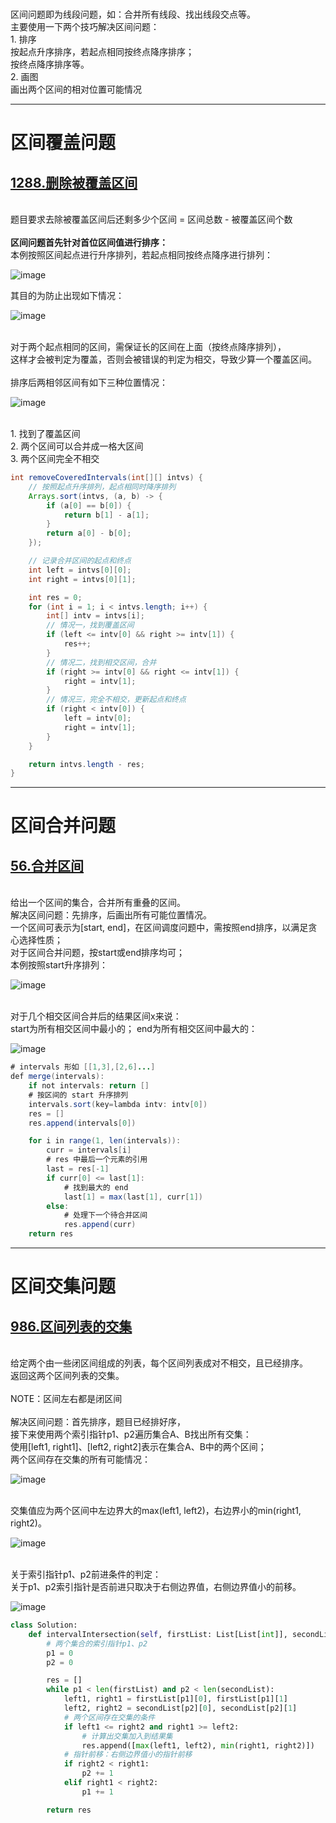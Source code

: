 </br>区间问题即为线段问题，如：合并所有线段、找出线段交点等。
</br>主要使用一下两个技巧解决区间问题：
</br>1. 排序
</br>按起点升序排序，若起点相同按终点降序排序；
</br>按终点降序排序等。
</br>2. 画图
</br>画出两个区间的相对位置可能情况

---

# 区间覆盖问题

## [1288.删除被覆盖区间](https://leetcode.cn/problems/remove-covered-intervals/)

</br>题目要求去除被覆盖区间后还剩多少个区间 = 区间总数 - 被覆盖区间个数
</br>
</br>**区间问题首先针对首位区间值进行排序：**
</br>本例按照区间起点进行升序排列，若起点相同按终点降序进行排列：

![image](https://user-images.githubusercontent.com/41592973/207785786-2090710f-75f1-441b-8192-0f4c25ccb14e.png)


其目的为防止出现如下情况：

![image](https://user-images.githubusercontent.com/41592973/207785569-edb12909-76dc-4db0-bfa0-c19c60a9e914.png)


</br>对于两个起点相同的区间，需保证长的区间在上面（按终点降序排列），
</br>这样才会被判定为覆盖，否则会被错误的判定为相交，导致少算一个覆盖区间。
</br>
</br>排序后两相邻区间有如下三种位置情况：

![image](https://user-images.githubusercontent.com/41592973/207785618-d71bb409-3b56-4b7a-a13a-bebe49790394.png)


</br>1. 找到了覆盖区间
</br>2. 两个区间可以合并成一格大区间
</br>3. 两个区间完全不相交

```java
int removeCoveredIntervals(int[][] intvs) {
    // 按照起点升序排列，起点相同时降序排列
    Arrays.sort(intvs, (a, b) -> {
        if (a[0] == b[0]) {
            return b[1] - a[1];
        }
        return a[0] - b[0]; 
    });

    // 记录合并区间的起点和终点
    int left = intvs[0][0];
    int right = intvs[0][1];

    int res = 0;
    for (int i = 1; i < intvs.length; i++) {
        int[] intv = intvs[i];
        // 情况一，找到覆盖区间
        if (left <= intv[0] && right >= intv[1]) {
            res++;
        }
        // 情况二，找到相交区间，合并
        if (right >= intv[0] && right <= intv[1]) {
            right = intv[1];
        }
        // 情况三，完全不相交，更新起点和终点
        if (right < intv[0]) {
            left = intv[0];
            right = intv[1];
        }
    }

    return intvs.length - res;
}
```

---

# 区间合并问题

## [56.合并区间](https://leetcode.cn/problems/merge-intervals/)

</br>给出一个区间的集合，合并所有重叠的区间。
</br>解决区间问题：先排序，后画出所有可能位置情况。
</br>一个区间可表示为[start, end]，在区间调度问题中，需按照end排序，以满足贪心选择性质；
</br>对于区间合并问题，按start或end排序均可；
</br>本例按照start升序排列：

![image](https://user-images.githubusercontent.com/41592973/207790929-42b78a57-0dc9-4b16-bae8-6487064d0f91.png)


</br>对于几个相交区间合并后的结果区间x来说：
</br>start为所有相交区间中最小的； end为所有相交区间中最大的：

![image](https://user-images.githubusercontent.com/41592973/207791172-527a468a-64cd-4ac5-83c8-4dae0370070e.png)



```java
# intervals 形如 [[1,3],[2,6]...]
def merge(intervals):
    if not intervals: return []
    # 按区间的 start 升序排列
    intervals.sort(key=lambda intv: intv[0])
    res = []
    res.append(intervals[0])

    for i in range(1, len(intervals)):
        curr = intervals[i]
        # res 中最后一个元素的引用
        last = res[-1]
        if curr[0] <= last[1]:
            # 找到最大的 end
            last[1] = max(last[1], curr[1])
        else:
            # 处理下一个待合并区间
            res.append(curr)
    return res

```

---

# 区间交集问题

## [986.区间列表的交集](https://leetcode.cn/problems/interval-list-intersections/)

</br>给定两个由一些闭区间组成的列表，每个区间列表成对不相交，且已经排序。
</br>返回这两个区间列表的交集。
</br>
</br>NOTE：区间左右都是闭区间
</br>
</br>解决区间问题：首先排序，题目已经排好序，
</br>接下来使用两个索引指针p1、p2遍历集合A、B找出所有交集：
</br>使用[left1, right1]、[left2, right2]表示在集合A、B中的两个区间；
</br>两个区间存在交集的所有可能情况：

![image](https://user-images.githubusercontent.com/41592973/207818779-9f7acadf-6e15-4a79-a21b-8dd403018165.png)


</br>交集值应为两个区间中左边界大的max(left1, left2)，右边界小的min(right1, right2)。

![image](https://user-images.githubusercontent.com/41592973/207818873-22658d33-99e0-4ab3-a956-9afd29d18d73.png)

</br>关于索引指针p1、p2前进条件的判定：
</br>关于p1、p2索引指针是否前进只取决于右侧边界值，右侧边界值小的前移。

![image](https://user-images.githubusercontent.com/41592973/207818976-9fb73de3-8b83-4cce-b0c0-77569dc92c7d.png)


```python
class Solution:
    def intervalIntersection(self, firstList: List[List[int]], secondList: List[List[int]]) -> List[List[int]]:
        # 两个集合的索引指针p1、p2
        p1 = 0
        p2 = 0

        res = []
        while p1 < len(firstList) and p2 < len(secondList):
            left1, right1 = firstList[p1][0], firstList[p1][1]
            left2, right2 = secondList[p2][0], secondList[p2][1]
            # 两个区间存在交集的条件
            if left1 <= right2 and right1 >= left2:
                # 计算出交集加入到结果集
                res.append([max(left1, left2), min(right1, right2)])
            # 指针前移：右侧边界值小的指针前移
            if right2 < right1:
                p2 += 1
            elif right1 < right2:
                p1 += 1

        return res
```
